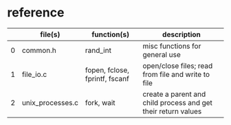 # reference

| | file(s) | function(s) | description |
|---|---|---|---|
| 0 | common.h | rand_int | misc functions for general use |
| 1 | file_io.c | fopen, fclose, fprintf, fscanf | open/close files; read from file and write to file |
| 2 | unix_processes.c | fork, wait | create a parent and child process and get their return values|